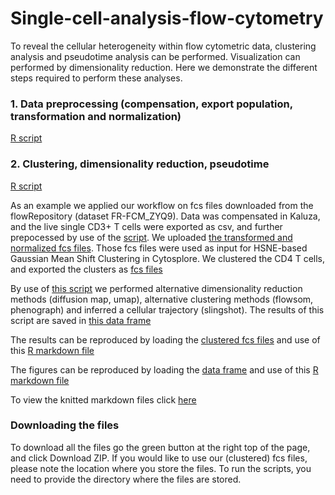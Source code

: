 # Single-cell-analysis-flow-cytometry
To reveal the cellular heterogeneity within flow cytometric data, clustering analysis and pseudotime analysis can be performed. Visualization can performed by dimensionality reduction. Here we demonstrate the different steps required to perform these analyses.

### 1. Data preprocessing (compensation, export population, transformation and normalization)
[R script](scripts/CSV_to_transformed_normalized_FCS_git.R)


### 2. Clustering, dimensionality reduction, pseudotime
[R script](scripts/clustering_dimensionalityreduction_pseudotime_git.R)


As an example we applied our workflow on fcs files downloaded from the flowRepository (dataset FR-FCM_ZYQ9). Data was compensated in Kaluza, and the live single CD3+ T cells were exported as csv, and further prepocessed by use of the [script](scripts/CSV_to_transformed_normalized_FCS_git.R). We uploaded [the transformed and normalized fcs files](transformed_normalized_CD3/).
Those fcs files were used as input for HSNE-based Gaussian Mean Shift Clustering in Cytosplore. We clustered the CD4 T cells, and exported the clusters as [fcs files](HSNE_clusters_CD4/)

By use of [this script](scripts/clustering_dimensionalityreduction_pseudotime_git.R) we performed alternative dimensionality reduction methods (diffusion map, umap), alternative clustering methods (flowsom, phenograph) and inferred a cellular trajectory (slingshot). The results of this script are saved in [this data frame](df.csv)

The results can be reproduced by loading the [clustered fcs files](HSNE_clusters_CD4/) and use of this [R markdown file](markdown_files/markdown_clustering_dimensionalityreduction_pseudotime.Rmd)

The figures can be reproduced by loading the [data frame](df.csv) and use of this [R markdown file](markdown_files/markdown_visualization.Rmd) 

To view the knitted markdown files click [here](markdown/)

### Downloading the files
To  download all the files go the green button at the right top of the page, and click Download ZIP. If you would like to use our (clustered) fcs files, please note the location where you store the files. To run the scripts, you need to provide the directory where the files are stored.







